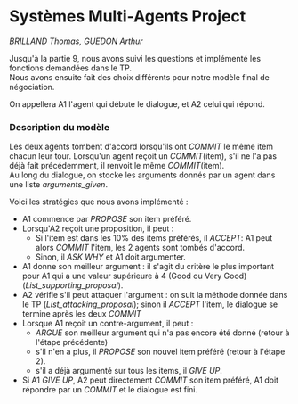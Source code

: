 # Systèmes Multi-Agents Project

*BRILLAND Thomas, GUEDON Arthur*

Jusqu'à la partie 9, nous avons suivi les questions et implémenté les fonctions demandées dans le TP.  
Nous avons ensuite fait des choix différents pour notre modèle final de négociation.

On appellera A1 l'agent qui débute le dialogue, et A2 celui qui répond.

### Description du modèle
Les deux agents tombent d'accord lorsqu'ils ont *COMMIT* le même item chacun leur tour. Lorsqu'un agent reçoit un *COMMIT*(item), s'il ne l'a pas déjà fait précédemment, il renvoit le même *COMMIT*(item).  
Au long du dialogue, on stocke les arguments donnés par un agent dans une liste *arguments_given*.

Voici les stratégies que nous avons implémenté :
- A1 commence par *PROPOSE* son item préféré.  
- Lorsqu'A2 reçoit une proposition, il peut :  
  - Si l'item est dans les 10% des items préférés, il *ACCEPT*: A1 peut alors *COMMIT* l'item, les 2 agents sont tombés d'accord.
  - Sinon, il *ASK WHY* et A1 doit argumenter.
- A1 donne son meilleur argument : il s'agit du critère le plus important pour A1 qui a une valeur supérieure à 4 (Good ou Very Good) (*List_supporting_proposal*).
- A2 vérifie s'il peut attaquer l'argument : on suit la méthode donnée dans le TP (*List_attacking_proposal*); sinon il *ACCEPT* l'item, le dialogue se termine après les deux *COMMIT*
- Lorsque A1 reçoit un contre-argument, il peut :
  - *ARGUE* son meilleur argument qui n'a pas encore été donné (retour à l'étape précédente)
  - s'il n'en a plus, il *PROPOSE* son nouvel item préféré (retour à l'étape 2). 
  - s'il a déjà argumenté sur tous les items, il *GIVE UP*.
- Si A1 *GIVE UP*, A2 peut directement *COMMIT* son item préféré, A1 doit répondre par un *COMMIT* et le dialogue est fini.